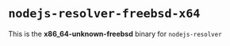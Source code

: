 # `nodejs-resolver-freebsd-x64`

This is the **x86_64-unknown-freebsd** binary for `nodejs-resolver`
